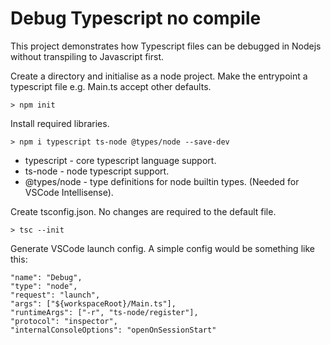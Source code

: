 # Debug Typescript no compile

This project demonstrates how Typescript files can be debugged in Nodejs without transpiling to Javascript first.

Create a directory and initialise as a node project. Make the entrypoint a typescript file e.g. Main.ts accept other defaults.

    > npm init


Install required libraries.

    > npm i typescript ts-node @types/node --save-dev

   * typescript - core typescript language support.
   * ts-node - node typescript support.
   * @types/node - type definitions for node builtin types. (Needed for VSCode Intellisense).

Create tsconfig.json. No changes are required to the default file.

    > tsc --init

Generate VSCode launch config. A simple config would be something like this:

    "name": "Debug",
    "type": "node",
    "request": "launch",
    "args": ["${workspaceRoot}/Main.ts"],
    "runtimeArgs": ["-r", "ts-node/register"],
    "protocol": "inspector",
    "internalConsoleOptions": "openOnSessionStart"
    

